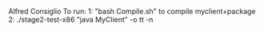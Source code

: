 Alfred Consiglio 
To run:
1: "bash Compile.sh" to compile myclient+package
2: ./stage2-test-x86 "java MyClient" -o tt -n

